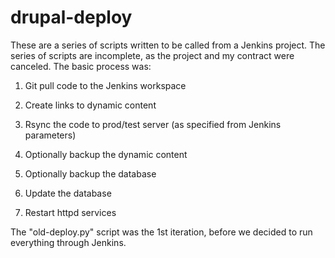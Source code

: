 # drupal-deploy

These are a series of scripts written to be called from a Jenkins project.
The series of scripts are incomplete, as the project and my contract were
canceled. The basic process was:

1) Git pull code to the Jenkins workspace

2) Create links to dynamic content

3) Rsync the code to prod/test server (as specified from Jenkins parameters)

4) Optionally backup the dynamic content

5) Optionally backup the database

6) Update the database

7) Restart httpd services


The "old-deploy.py" script was the 1st iteration, before we decided to
run everything through Jenkins.

